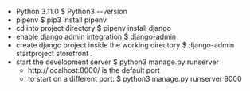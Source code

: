 - Python 3.11.0
    $ Python3 --version
- pipenv
    $ pip3 install pipenv
- cd into project directory
    $ pipenv install django
- enable django admin integration
    $ django-admin
- create django project inside the working directory
    $ django-admin startproject storefront .
- start the development server
    $ python3 manage.py runserver 
    - http://localhost:8000/ is the default port
    - to start on a different port: 
        $ python3 manage.py runserver 9000

